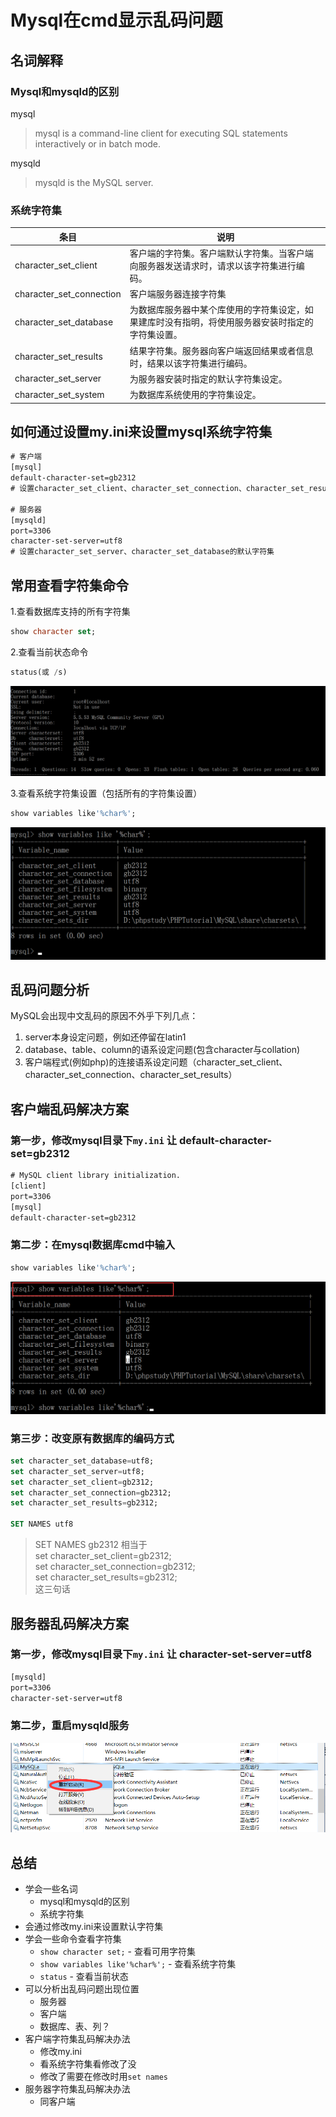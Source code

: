 # Mysql在cmd显示乱码问题

## 名词解释

### Mysql和mysqld的区别

mysql

> mysql is a command-line client for executing SQL statements interactively or in batch mode.

mysqld

> mysqld is the MySQL server.

### 系统字符集

| 条目                   | 说明                                                                                           |
| ------------------------ | ------------------------------------------------------------------------------------------------ |
| character_set_client     | 客户端的字符集。客户端默认字符集。当客户端向服务器发送请求时，请求以该字符集进行编码。 |
| character_set_connection | 客户端服务器连接字符集                                                                |
| character_set_database   | 为数据库服务器中某个库使用的字符集设定，如果建库时没有指明，将使用服务器安装时指定的字符集设置。 |
| character_set_results    | 结果字符集。服务器向客户端返回结果或者信息时，结果以该字符集进行编码。 |
| character_set_server     | 为服务器安装时指定的默认字符集设定。                                           |
| character_set_system     | 为数据库系统使用的字符集设定。                                                    |

## 如何通过设置my.ini来设置mysql系统字符集

```xml
# 客户端
[mysql]
default-character-set=gb2312
# 设置character_set_client、character_set_connection、character_set_results的默认字符集

# 服务器
[mysqld]
port=3306
character-set-server=utf8
# 设置character_set_server、character_set_database的默认字符集
```

## 常用查看字符集命令

1.查看数据库支持的所有字符集

```sql
show character set;
```

2.查看当前状态命令

```sql
status(或 /s)
```

![img02](img/img02.png)

3.查看系统字符集设置（包括所有的字符集设置）

```sql
show variables like'%char%';
```

![img03](img/img03.png)

## 乱码问题分析

MySQL会出现中文乱码的原因不外乎下列几点：

1. server本身设定问题，例如还停留在latin1
2. database、table、column的语系设定问题(包含character与collation)
3. 客户端程式(例如php)的连接语系设定问题（character_set_client、character_set_connection、character_set_results）

## 客户端乱码解决方案

### 第一步，修改mysql目录下`my.ini` 让 default-character-set=gb2312

```html
# MySQL client library initialization.
[client]
port=3306
[mysql]
default-character-set=gb2312
```

### 第二步：在mysql数据库cmd中输入

```sql
show variables like'%char%';
```

![img01](img/01.png)

### 第三步：改变原有数据库的编码方式

```sql
set character_set_database=utf8;
set character_set_server=utf8;
set character_set_client=gb2312;
set character_set_connection=gb2312;
set character_set_results=gb2312;

SET NAMES utf8
```

> SET NAMES gb2312 相当于  
>set character_set_client=gb2312;  
set character_set_connection=gb2312;  
set character_set_results=gb2312;  
> 这三句话

## 服务器乱码解决方案

### 第一步，修改mysql目录下`my.ini` 让 character-set-server=utf8

```xml
[mysqld]
port=3306
character-set-server=utf8
```

### 第二步，重启mysqld服务

![04.png](/Java后端遇见的问题/img/04.png)

## 总结

- 学会一些名词
  - mysql和mysqld的区别
  - 系统字符集
- 会通过修改my.ini来设置默认字符集
- 学会一些命令查看字符集
  - `show character set;` - 查看可用字符集
  - `show variables like'%char%';` - 查看系统字符集
  - `status` - 查看当前状态
- 可以分析出乱码问题出现位置
  - 服务器
  - 客户端
  - 数据库、表、列？
- 客户端字符集乱码解决办法
  - 修改my.ini
  - 看系统字符集看修改了没
  - 修改了需要在修改时用`set names`
- 服务器字符集乱码解决办法
  - 同客户端
